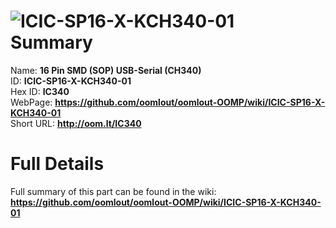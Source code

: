
![ICIC-SP16-X-KCH340-01](https://github.com/oomlout/oomlout-OOMP/blob/master/parts/ICIC-SP16-X-KCH340-01/ICIC-SP16-X-KCH340-01_420.jpg)   
Summary
=================
  
Name: __16 Pin SMD (SOP) USB-Serial (CH340)__    
ID: __ICIC-SP16-X-KCH340-01__   
Hex ID: __IC340__   
WebPage: __https://github.com/oomlout/oomlout-OOMP/wiki/ICIC-SP16-X-KCH340-01__   
Short URL: __http://oom.lt/IC340__   

Full Details
==========================
Full summary of this part can be found in the wiki:   
__https://github.com/oomlout/oomlout-OOMP/wiki/ICIC-SP16-X-KCH340-01__    

